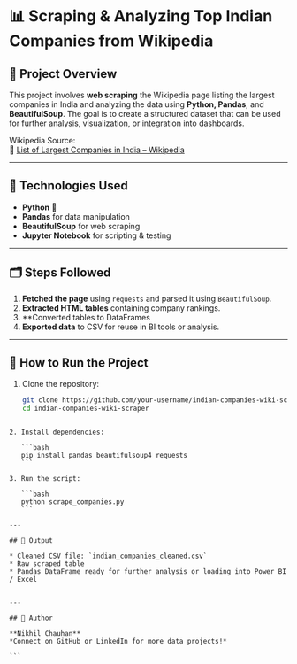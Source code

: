 
# 📊 Scraping & Analyzing Top Indian Companies from Wikipedia

## 📌 Project Overview
This project involves **web scraping** the Wikipedia page listing the largest companies in India and analyzing the data using **Python, Pandas**, and **BeautifulSoup**. The goal is to create a structured dataset that can be used for further analysis, visualization, or integration into dashboards.

Wikipedia Source:  
🔗 [List of Largest Companies in India – Wikipedia](https://en.wikipedia.org/wiki/List_of_largest_companies_in_India)

---

## 🧰 Technologies Used
- **Python** 🐍
- **Pandas** for data manipulation
- **BeautifulSoup** for web scraping
- **Jupyter Notebook** for scripting & testing

---

## 🗂️ Steps Followed

1. **Fetched the page** using `requests` and parsed it using `BeautifulSoup`.
2. **Extracted HTML tables** containing company rankings.
3. **Converted tables to DataFrames
5. **Exported data** to CSV for reuse in BI tools or analysis.

---

## 🧪 How to Run the Project

1. Clone the repository:
   ```bash
   git clone https://github.com/your-username/indian-companies-wiki-scraper.git
   cd indian-companies-wiki-scraper
````

2. Install dependencies:

   ```bash
   pip install pandas beautifulsoup4 requests
   ```

3. Run the script:

   ```bash
   python scrape_companies.py
   ```

---

## 📂 Output

* Cleaned CSV file: `indian_companies_cleaned.csv`
* Raw scraped table
* Pandas DataFrame ready for further analysis or loading into Power BI / Excel


---

## 👤 Author

**Nikhil Chauhan**
*Connect on GitHub or LinkedIn for more data projects!*

```
